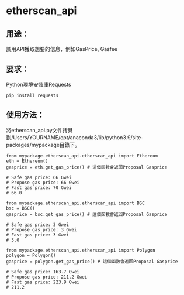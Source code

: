 # etherscan_api
## 用途：
調用API獲取想要的信息，例如GasPrice, Gasfee

## 要求：
Python環境安裝庫Requests
```rudy
pip install requests
```

## 使用方法：
將etherscan_api.py文件拷貝到/Users/YOURNAME/opt/anaconda3/lib/python3.9/site-packages/mypackage目錄下。
```rudy
from mypackage.etherscan_api.etherscan_api import Ethereum
eth = Ethereum()
gasprice = eth.get_gas_price() # 這個函數會返回Proposal Gasprice

# Safe gas price: 66 Gwei
# Propose gas price: 66 Gwei
# Fast gas price: 70 Gwei
# 66.0
```

```rudy
from mypackage.etherscan_api.etherscan_api import BSC
bsc = BSC()
gasprice = bsc.get_gas_price() # 這個函數會返回Proposal Gasprice

# Safe gas price: 3 Gwei
# Propose gas price: 3 Gwei
# Fast gas price: 3 Gwei
# 3.0
```

```rudy
from mypackage.etherscan_api.etherscan_api import Polygon
polygon = Polygon()
gasprice = polygon.get_gas_price() # 這個函數會返回Proposal Gasprice

# Safe gas price: 163.7 Gwei
# Propose gas price: 211.2 Gwei
# Fast gas price: 223.9 Gwei
# 211.2
```
